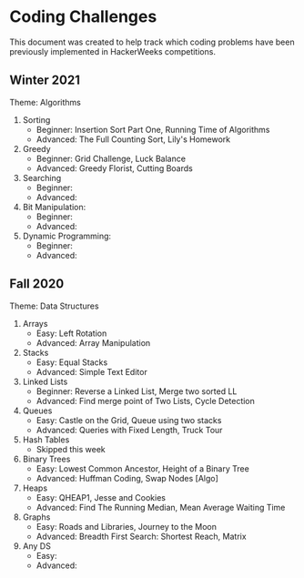 # Coding Challenges
This document was created to help track which coding problems have been previously implemented in HackerWeeks competitions.

## Winter 2021
Theme: Algorithms       
1. Sorting    
   * Beginner: Insertion Sort Part One, Running Time of Algorithms       
   * Advanced: The Full Counting Sort, Lily's Homework      
2. Greedy   
   * Beginner: Grid Challenge, Luck Balance                      
   * Advanced: Greedy Florist, Cutting Boards            
3. Searching        
   * Beginner:       
   * Advanced:      
4. Bit Manipulation:                  
   * Beginner:            
   * Advanced:          
5. Dynamic Programming:     
   * Beginner:      
   * Advanced:      
   


## Fall 2020
Theme: Data Structures
1. Arrays
    * Easy: Left Rotation
    * Advanced: Array Manipulation
2. Stacks
    * Easy: Equal Stacks
    * Advanced: Simple Text Editor
3. Linked Lists
    * Beginner: Reverse a Linked List, Merge two sorted LL
    * Advanced: Find merge point of Two Lists, Cycle Detection
4. Queues
    * Easy: Castle on the Grid, Queue using two stacks
    * Advanced: Queries with Fixed Length, Truck Tour
5. Hash Tables
    * Skipped this week
6. Binary Trees
    * Easy: Lowest Common Ancestor, Height of a Binary Tree
    * Advanced: Huffman Coding, Swap Nodes [Algo]
7. Heaps
    * Easy: QHEAP1, Jesse and Cookies
    * Advanced: Find The Running Median, Mean Average Waiting Time
8. Graphs
    * Easy: Roads and Libraries, Journey to the Moon
    * Advanced: Breadth First Search: Shortest Reach, Matrix
9. Any DS
    * Easy: 
    * Advanced:
